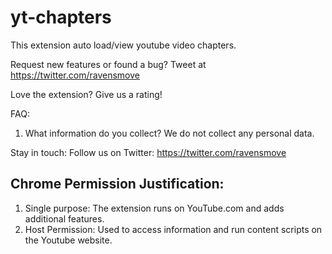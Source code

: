 # yt-chapters

This extension auto load/view youtube video chapters.

Request new features or found a bug? Tweet at https://twitter.com/ravensmove

Love the extension? Give us a rating!

FAQ:
1. What information do you collect?
We do not collect any personal data.

Stay in touch:
Follow us on Twitter: https://twitter.com/ravensmove

## Chrome Permission Justification:
1. Single purpose: The extension runs on YouTube.com and adds additional features.
2. Host Permission: Used to access information and run content scripts on the Youtube website.